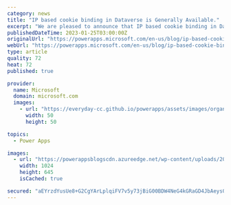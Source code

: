 ```yaml
---
category: news
title: "IP based cookie binding in Dataverse is Generally Available."
excerpt: "We are pleased to announce that IP based cookie binding in Dataverse is Generally Available (GA) for all our customers. This security feature will&nbsp;allow the administrators to safeguard Dataverse platform by blocking the cookie replay attack . IP cookie binding in Dataverse IP based cookie binding"
publishedDateTime: 2023-01-25T03:00:00Z
originalUrl: "https://powerapps.microsoft.com/en-us/blog/ip-based-cookie-binding-in-dataverse-is-generally-available/"
webUrl: "https://powerapps.microsoft.com/en-us/blog/ip-based-cookie-binding-in-dataverse-is-generally-available/"
type: article
quality: 72
heat: 72
published: true

provider:
  name: Microsoft
  domain: microsoft.com
  images:
    - url: "https://everyday-cc.github.io/powerapps/assets/images/organizations/microsoft.com-50x50.jpg"
      width: 50
      height: 50

topics:
  - Power Apps

images:
  - url: "https://powerappsblogscdn.azureedge.net/wp-content/uploads/2023/01/image-1024x645.png"
    width: 1024
    height: 645
    isCached: true

secured: "aEYrzdYusUe8+G2CgYArLplqiFV7v5y73jBiG00BDW4NeG4kGRaGD4JbAeys07ocuZNOEVBCj5IiD6NY93WoOS+95cMfealmK42YFRunBHnKvCxyh+y66nwRXVxTUVDBBTKmlDBnZkwmt5Vb2RYGtzgjLJnFZaYS9Ts4riCrMbFqEFiVs57/lqXQEvhVw9rypGMJmdZL5jYyLKBUxTBjzOyY4Vj1MdTCjMhzg9VxgsSqXbo7tFpgOPZkQO7R5AwJRxgwqsKaGyAWDCBg4kUIABX+CT6AkVG2r4HtkmkebiAZ9TFq66hlyw38lkTuOamVO7Xt/ZKU7Oqaw1v/OB/sh5nGAxqJ/21YSqYi3OhrD1M=;ppKf9GyknRuptw1QVosBcw=="
---
```


